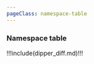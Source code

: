 ```yaml
---
pageClass: namespace-table
---
```


### Namespace table

!!!include(dipper_diff.md)!!!


<style lang="css">

  .namespace-table .theme-default-content {
    max-width: 100% !important;
    margin: 0;
  }

  .namespace-table .theme-default-content td {
    font-size: 15px;
    max-width: 250px;
  }
  
  .namespace-table .page {
    padding-left: 10em;
  }

</style>
